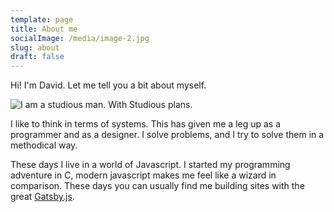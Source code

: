 ```yaml
---
template: page
title: About me
socialImage: /media/image-2.jpg
slug: about
draft: false
---
```


Hi! I'm David. Let me tell you a bit about myself.

![I am a studious man. With Studious plans.](/media/image-2.jpg)

I like to think in terms of systems. This has given me a leg up as a
programmer and as a designer. I solve problems, and I try to solve
them in a methodical way.

These days I live in a world of Javascript. I started my programming
adventure in C, modern javascript makes me feel like a wizard in
comparison. These days you can usually find me building sites with the
great [Gatsby.js](https://www.gatsbyjs.org).
